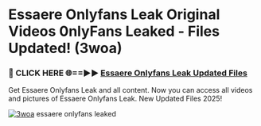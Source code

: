 # Essaere Onlyfans Leak Original Videos 0nlyFans Leaked - Files Updated! (3woa)

<h3>🔴 CLICK HERE 🌐==►► <a href="https://tinyurl.com/ms9xzufz" rel="nofollow">Essaere Onlyfans Leak Updated Files</a></h3>

Get Essaere Onlyfans Leak and all content. Now you can access all videos and pictures of Essaere Onlyfans Leak. New Updated Files 2025!

[![3woa](https://i.imgur.com/ppqm5kG.gif)](https://tinyurl.com/ms9xzufz)
essaere onlyfans leaked